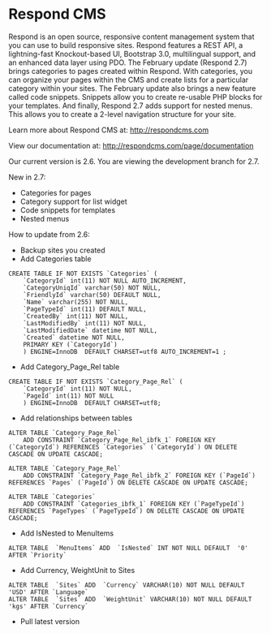 Respond CMS
===========

Respond is an open source, responsive content management system that you can use to build responsive sites. Respond features a REST API, a lightning-fast Knockout-based UI, Bootstrap 3.0, multilingual support, and an enhanced data layer using PDO. The February update (Respond 2.7) brings categories to pages created within Respond.  With categories, you can organize your pages within the CMS and create lists for a particular category within your sites.  The February update also brings a new feature called code snippets.  Snippets allow you to create re-usable PHP blocks for your templates.  And finally, Respond 2.7 adds support for nested menus.  This allows you to create a 2-level navigation structure for your site.

Learn more about Respond CMS at: http://respondcms.com

View our documentation at: http://respondcms.com/page/documentation

Our current version is 2.6.  You are viewing the development branch for 2.7.

New in 2.7:
- Categories for pages
- Category support for list widget
- Code snippets for templates
- Nested menus

How to update from 2.6:
- Backup sites you created
- Add Categories table

```
CREATE TABLE IF NOT EXISTS `Categories` (
	`CategoryId` int(11) NOT NULL AUTO_INCREMENT,
	`CategoryUniqId` varchar(50) NOT NULL,
	`FriendlyId` varchar(50) DEFAULT NULL,
	`Name` varchar(255) NOT NULL,
	`PageTypeId` int(11) DEFAULT NULL,
	`CreatedBy` int(11) NOT NULL,
	`LastModifiedBy` int(11) NOT NULL,
	`LastModifiedDate` datetime NOT NULL,
	`Created` datetime NOT NULL,
	PRIMARY KEY (`CategoryId`)
	) ENGINE=InnoDB  DEFAULT CHARSET=utf8 AUTO_INCREMENT=1 ;
```
		
- Add Category_Page_Rel table

```
CREATE TABLE IF NOT EXISTS `Category_Page_Rel` (
	`CategoryId` int(11) NOT NULL,
	`PageId` int(11) NOT NULL
	) ENGINE=InnoDB  DEFAULT CHARSET=utf8;
```

- Add relationships between tables

```
ALTER TABLE `Category_Page_Rel`
	ADD CONSTRAINT `Category_Page_Rel_ibfk_1` FOREIGN KEY (`CategoryId`) REFERENCES `Categories` (`CategoryId`) ON DELETE CASCADE ON UPDATE CASCADE;

ALTER TABLE `Category_Page_Rel`
	ADD CONSTRAINT `Category_Page_Rel_ibfk_2` FOREIGN KEY (`PageId`) REFERENCES `Pages` (`PageId`) ON DELETE CASCADE ON UPDATE CASCADE;

ALTER TABLE `Categories`
	ADD CONSTRAINT `Categories_ibfk_1` FOREIGN KEY (`PageTypeId`) REFERENCES `PageTypes` (`PageTypeId`) ON DELETE CASCADE ON UPDATE CASCADE;
```

- Add IsNested to MenuItems

```
ALTER TABLE  `MenuItems` ADD  `IsNested` INT NOT NULL DEFAULT  '0' AFTER `Priority`
```
	  
- Add Currency, WeightUnit to Sites	  

```
ALTER TABLE  `Sites` ADD  `Currency` VARCHAR(10) NOT NULL DEFAULT  'USD' AFTER `Language`
ALTER TABLE  `Sites` ADD  `WeightUnit` VARCHAR(10) NOT NULL DEFAULT  'kgs' AFTER `Currency`
```
	  
- Pull latest version




